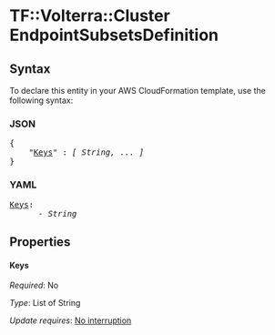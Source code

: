 # TF::Volterra::Cluster EndpointSubsetsDefinition

## Syntax

To declare this entity in your AWS CloudFormation template, use the following syntax:

### JSON

<pre>
{
    "<a href="#keys" title="Keys">Keys</a>" : <i>[ String, ... ]</i>
}
</pre>

### YAML

<pre>
<a href="#keys" title="Keys">Keys</a>: <i>
      - String</i>
</pre>

## Properties

#### Keys

_Required_: No

_Type_: List of String

_Update requires_: [No interruption](https://docs.aws.amazon.com/AWSCloudFormation/latest/UserGuide/using-cfn-updating-stacks-update-behaviors.html#update-no-interrupt)

